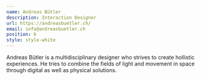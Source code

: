 ```yaml
---
name: Andreas Bütler
description: Interaction Designer
url: https://andreasbuetler.ch/
email: info@andreasbuetler.ch
position: b
style: style-white
---
```

<!-- CHANGE STYLE TO: style-white !!! -->
<!-- Description here. Not too much text plsz. -->
Andreas Bütler is a multidisciplinary designer who strives to create hollistic experiences. He tries to combine the fields of light and movement in space through digital as well as physical solutions.
